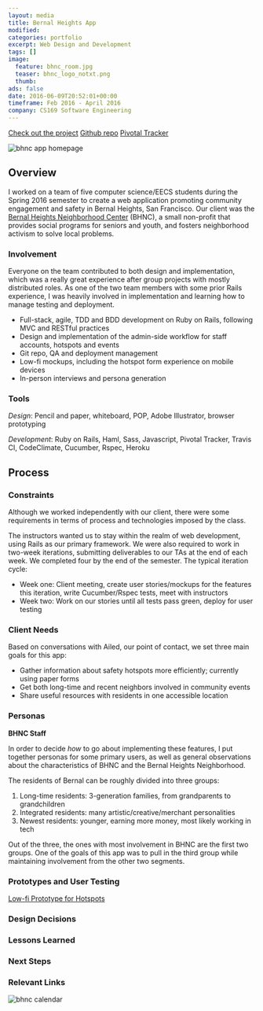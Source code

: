 ```yaml
---
layout: media
title: Bernal Heights App
modified:
categories: portfolio
excerpt: Web Design and Development
tags: []
image:
  feature: bhnc_room.jpg
  teaser: bhnc_logo_notxt.png
  thumb:
ads: false
date: 2016-06-09T20:52:01+00:00
timeframe: Feb 2016 - April 2016
company: CS169 Software Engineering
---
```


<a class="btn" href="http://bernal-heights.herokuapp.com/">Check out the project</a>
<a class="btn-secondary" href="https://github.com/candychang/bernal-heights">Github repo</a>
<a class="btn-secondary" href="https://www.pivotaltracker.com/n/projects/1543993">Pivotal Tracker</a>

<img src="{{ site.url }}/images/homepage.png" alt="bhnc app homepage" itemprop="image">

## Overview

I worked on a team of five computer science/EECS students during the Spring 2016
semester to create a web application promoting community engagement and safety 
in Bernal Heights, San Francisco. Our client was the 
[Bernal Heights Neighborhood Center](https://donatenow.networkforgood.org/BHNC?code=Website+button "BHNC Link") (BHNC),
a small non-profit that provides social programs for seniors and youth, 
and fosters neighborhood activism to solve local problems.

### Involvement
Everyone on the team contributed to both design and implementation, which was 
a really great experience after group projects with mostly distributed roles. As
one of the two team members with some prior Rails experience, I was heavily involved
in implementation and learning how to manage testing and deployment.

* Full-stack, agile, TDD and BDD development on Ruby on Rails, following MVC and RESTful practices
* Design and implementation of the admin-side workflow for  staff accounts, hotspots and events
* Git repo, QA and deployment management
* Low-fi mockups, including the hotspot form experience on mobile devices
* In-person interviews and persona generation

### Tools

_Design_: Pencil and paper, whiteboard, POP, Adobe Illustrator, browser prototyping

_Development_: Ruby on Rails, Haml, Sass, Javascript, Pivotal Tracker, Travis CI, 
CodeClimate, Cucumber, Rspec, Heroku

## Process

### Constraints
Although we worked independently with our client, there were some
requirements in terms of process and technologies imposed by the class.

The instructors wanted us to stay within the realm of web development, using
Rails as our primary framework. We were also required to work in two-week 
iterations, submitting deliverables to our TAs at the end of each week. 
We completed four by the end of the semester. The typical iteration cycle:

* Week one: Client meeting, create user stories/mockups for the features this 
            iteration, write Cucumber/Rspec tests, meet with instructors
* Week two: Work on our stories until all tests pass green, deploy for user testing

### Client Needs
Based on conversations with Ailed, our point of contact, we set three main goals
for this app:

* Gather information about safety hotspots more efficiently; currently using
  paper forms
* Get both long-time and recent neighbors involved in community events
* Share useful resources with residents in one accessible location

### Personas

**BHNC Staff**

In order to decide *how* to go about implementing these features, I put together
personas for some primary users, as well as general observations about the
characteristics of BHNC and the Bernal Heights Neighborhood.

The residents of Bernal can be roughly divided into three groups:
1. Long-time residents: 3-generation families, from grandparents to grandchildren
2. Integrated residents: many artistic/creative/merchant personalities
3. Newest residents: younger, earning more money,  most likely working in tech

Out of the three, the ones with most involvement in BHNC are the first two groups.
One of the goals of this app was to pull in the third group while maintaining
involvement from the other two segments.














### Prototypes and User Testing
<a class="btn" href="https://popapp.in/w/projects/56eb0d6243b167426a24622f/mockups">Low-fi Prototype for Hotspots</a>

### Design Decisions

### Lessons Learned

### Next Steps

### Relevant Links


<img src="{{ site.url }}/images/hotspot_admin_1024.png" alt="bhnc calendar" itemprop="image">
